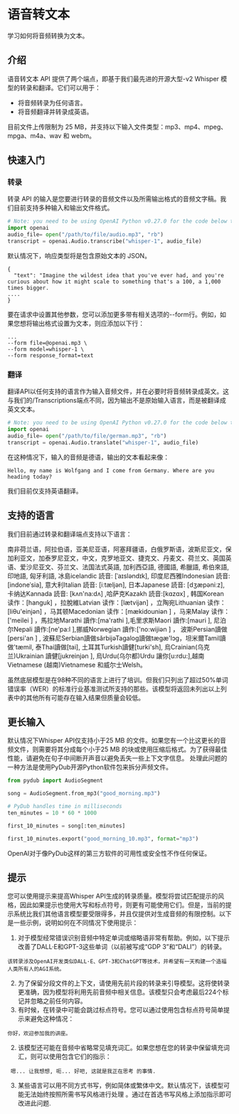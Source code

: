 # 语音转文本

学习如何将音频转换为文本。

## 介绍&#x20;

语音转文本 API 提供了两个端点，即基于我们最先进的开源大型-v2 Whisper 模型的转录和翻译。它们可以用于：&#x20;

* 将音频转录为任何语言。&#x20;
* 将音频翻译并转录成英语。&#x20;

目前文件上传限制为 25 MB，并支持以下输入文件类型：mp3、mp4、mpeg、mpga、m4a、wav 和 webm。&#x20;

## 快速入门&#x20;

### 转录&#x20;

转录 API 的输入是您要进行转录的音频文件以及所需输出格式的音频文字稿。我们目前支持多种输入和输出文件格式。

```python
# Note: you need to be using OpenAI Python v0.27.0 for the code below to work
import openai
audio_file= open("/path/to/file/audio.mp3", "rb")
transcript = openai.Audio.transcribe("whisper-1", audio_file)
```

默认情况下，响应类型将是包含原始文本的 JSON。

```
{
  "text": "Imagine the wildest idea that you've ever had, and you're curious about how it might scale to something that's a 100, a 1,000 times bigger.
....
}
```

要在请求中设置其他参数，您可以添加更多带有相关选项的--form行。例如，如果您想将输出格式设置为文本，则应添加以下行：

```
...
--form file=@openai.mp3 \
--form model=whisper-1 \
--form response_format=text
```

### 翻译

翻译API以任何支持的语言作为输入音频文件，并在必要时将音频转录成英文。这与我们的/Transcriptions端点不同，因为输出不是原始输入语言，而是被翻译成英文文本。

```python
# Note: you need to be using OpenAI Python v0.27.0 for the code below to work
import openai
audio_file= open("/path/to/file/german.mp3", "rb")
transcript = openai.Audio.translate("whisper-1", audio_file)
```

在这种情况下，输入的音频是德语，输出的文本看起来像：

```
Hello, my name is Wolfgang and I come from Germany. Where are you heading today?

```

我们目前仅支持英语翻译。

## &#x20;支持的语言&#x20;

我们目前通过转录和翻译端点支持以下语言：

&#x20;南非荷兰语，阿拉伯语，亚美尼亚语，阿塞拜疆语，白俄罗斯语，波斯尼亚文，保加利亚文，加泰罗尼亚文，中文，克罗地亚文、捷克文、丹麦文、荷兰文、英国英语、爱沙尼亚文、芬兰文、法国法式英語, 加利西亞語, 德國語, 希臘語, 希伯來語, 印地語, 匈牙利語, 冰島icelandic 読音: \[ˈaɪsləndɪk], 印度尼西雅Indonesian 読音: \[indoneˈsia], 意大利Italian 読音: \[iːtæljən], 日本Japanese 読音: \[dʒæpəniːz], 卡纳达Kannada 読音: \[kʌn'na:dʌ] ,哈萨克Kazakh 読音:\[kɑzɑx] , 韩国Korean 读作：\[hanguk] ，拉脫維Latvian 读作：\[lætvijan] ，立陶宛Lithuanian 读作：\[liθu'einjən] ，马其顿Macedonian 读作：\[mækidouniən ] ，马来Malay 读作：\['meilei ] ，馬拉地Marathi 讀作:\[ma'rathi ],毛里求斯Maori 讀作:\[mauri ], 尼泊尔Nepali 讀作:\[ne'pa:l ],挪威Norwegian 讀作:\['no:wijiən ] ， 波斯Persian讀做\[persi'an ] , 波蘇尼Serbian讀做sǎrbijǝTagalog讀做tӕgӕ'lɔg，坦米爾Tamil讀做'tæmil, 泰Thai讀做\[tai], 土耳其Turkish讀健\[turki'sh], 烏Crainian(乌克兰)Ukrainian 讀健\[jukreinjǝn ], 烏Urdu(乌尔都)Urdu 讓你\[u:rdu:],越南Vietnamese (越南)Vietnamese 和威尔士Welsh。&#x20;

虽然底层模型是在98种不同的语言上进行了培训。但我们只列出了超过50%单词错误率（WER）的标准行业基准测试所支持的那些。该模型将返回未列出以上列表中的其他所有可能存在输入结果但质量会较低。&#x20;

## 更长输入

&#x20;默认情况下Whisper API仅支持小于25 MB 的文件。如果您有一个比这更长的音频文件，则需要将其分成每个小于25 MB 的块或使用压缩后格式。为了获得最佳性能，请避免在句子中间断开声音以避免丢失一些上下文字信息。 处理此问题的一种方法是使用PyDub开源Python软件包来拆分声频文件。

```python
from pydub import AudioSegment

song = AudioSegment.from_mp3("good_morning.mp3")

# PyDub handles time in milliseconds
ten_minutes = 10 * 60 * 1000

first_10_minutes = song[:ten_minutes]

first_10_minutes.export("good_morning_10.mp3", format="mp3")
```

OpenAI对于像PyDub这样的第三方软件的可用性或安全性不作任何保证。

## &#x20;提示&#x20;

您可以使用提示来提高Whisper API生成的转录质量。模型将尝试匹配提示的风格，因此如果提示也使用大写和标点符号，则更有可能使用它们。但是，当前的提示系统比我们其他语言模型要受限得多，并且仅提供对生成音频的有限控制。以下是一些示例，说明如何在不同情况下使用提示：&#x20;

1. 对于模型经常错误识别音频中特定单词或缩略语非常有帮助。例如，以下提示改善了DALL·E和GPT-3这些单词（以前被写成“GDP 3”和“DALI”）的转录。&#x20;

```
该转录涉及OpenAI开发类似DALL·E、GPT-3和ChatGPT等技术，并希望有一天构建一个造福人类所有人的AGI系统。
```

2. 为了保留分段文件的上下文，请使用先前片段的转录来引导模型。这将使转录更准确，因为模型将利用先前音频中相关信息。该模型只会考虑最后224个标记并忽略之前任何内容。
3. 有时候，在转录中可能会跳过标点符号。您可以通过使用包含标点符号简单提示来避免这种情况：&#x20;

```
你好，欢迎参加我的讲座。 
```

2. 该模型还可能在音频中省略常见填充词汇。如果您想在您的转录中保留填充词汇，则可以使用包含它们的指示：

```
 嗯... 让我想想, 呃... 好吧, 这就是我正在思考 的事情. 
```

3. 某些语言可以用不同方式书写，例如简体或繁体中文。默认情况下，该模型可能无法始终按照所需书写风格进行处理 。通过在首选书写风格上添加指示即可改进此问题.
